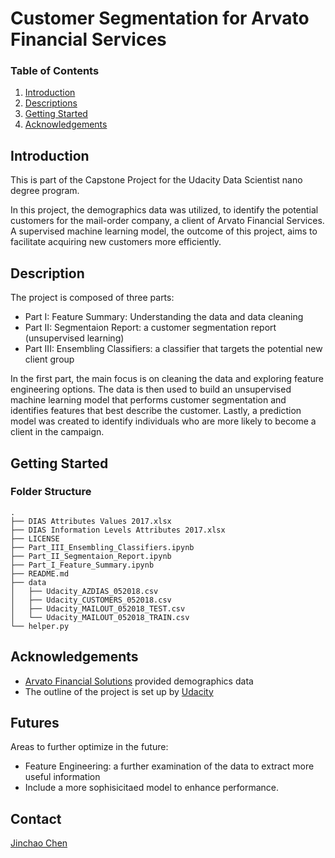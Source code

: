 # Customer Segmentation for Arvato Financial Services
### Table of Contents

1. [Introduction](#introduction)
2. [Descriptions](#descriptions)
3. [Getting Started](#getting_started)
4. [Acknowledgements](#acknowledgements)

## Introduction<a name="introduction"></a>
This is part of the Capstone Project for the Udacity Data Scientist nano degree program. 

In this project, the demographics data was utilized, to identify the potential customers for the mail-order company, a client of Arvato Financial Services. A supervised machine learning model, the outcome of this project, aims to facilitate acquiring new customers more efficiently.

## Description<a name="descriptions"></a>
The project is composed of three parts:

- Part I: Feature Summary: Understanding the data and data cleaning
- Part II: Segmentaion Report: a customer segmentation report (unsupervised learning)
- Part III: Ensembling Classifiers: a classifier that targets the potential new client group

In the first part, the main focus is on cleaning the data and exploring feature engineering options. The data is then used to build an unsupervised machine learning model that performs customer segmentation and identifies features that best describe the customer. Lastly, a prediction model was created to identify individuals who are more likely to become a client in the campaign.
## Getting Started<a name="getting_started"></a>
### Folder Structure
```
.
├── DIAS Attributes Values 2017.xlsx
├── DIAS Information Levels Attributes 2017.xlsx
├── LICENSE
├── Part_III_Ensembling_Classifiers.ipynb
├── Part_II_Segmentaion_Report.ipynb
├── Part_I_Feature_Summary.ipynb
├── README.md
├── data
│   ├── Udacity_AZDIAS_052018.csv
│   ├── Udacity_CUSTOMERS_052018.csv
│   ├── Udacity_MAILOUT_052018_TEST.csv
│   └── Udacity_MAILOUT_052018_TRAIN.csv
└── helper.py
```

## Acknowledgements <a name="cknowledgements"></a>

- [Arvato Financial Solutions](https://finance.arvato.com/en/) provided demographics data
- The outline of the project is set up by [Udacity](https://www.udacity.com)

## Futures
Areas to further optimize in the future:

- Feature Engineering: a further examination of the data to extract more useful information
- Include a more sophisicitaed model to enhance performance. 

## Contact
[Jinchao Chen](tjuchenjinchao@gmail.com)
